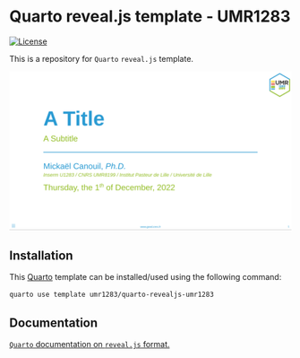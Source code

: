 # Quarto reveal.js template - UMR1283

<!-- badges: start -->
[![License](https://img.shields.io/github/license/umr1283/quarto-revealjs-umr1283)](LICENSE)
<!-- badges: end -->

This is a repository for `Quarto` `reveal.js` template.

![Screenshot of white title slide with a logo in the top right corner, a block left aligned in the center of the slide with a title in blue, a subtitle in light green, an horizontal rule in blue, the author in blue, institute in italics and light gree , and the full literal date in light green. The footer of the slide includes from left to right, a menu icon, author and license, and the slide number.](template.png)

## Installation

This [Quarto](quarto.org) template can be installed/used using the following command:

```bash
quarto use template umr1283/quarto-revealjs-umr1283
```

## Documentation

[`Quarto` documentation on `reveal.js` format.](https://quarto.org/docs/presentations/revealjs/)
